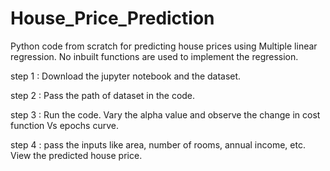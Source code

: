 # House_Price_Prediction
Python code from scratch for predicting house prices using Multiple linear regression. No inbuilt functions are used to implement the regression.



step 1 :
Download the jupyter notebook and the dataset.


step 2 :
Pass the path of dataset in the code.


step 3 :
Run the code. Vary the alpha value and observe the change in cost function Vs epochs curve.


step 4 :
pass the inputs like area, number of rooms, annual income, etc. View the predicted house price. 
